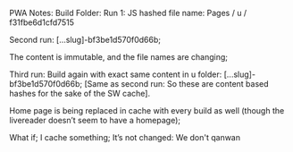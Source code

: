 PWA Notes: Build Folder:  Run 1: JS hashed file name: 
Pages / u / f31fbe6d1cfd7515

Second run: 
[...slug]-bf3be1d570f0d66b;

The content is immutable, and the file names are changing;  

Third run:  Build again with exact same content in u folder:
[...slug]-bf3be1d570f0d66b;  [Same as second run: So these are content based hashes for the sake of the SW cache]. 



Home page is being replaced in cache with every build as well (though the livereader doesn’t seem to have a homepage); 

What if; I cache something; It’s not changed: We don't qanwan

